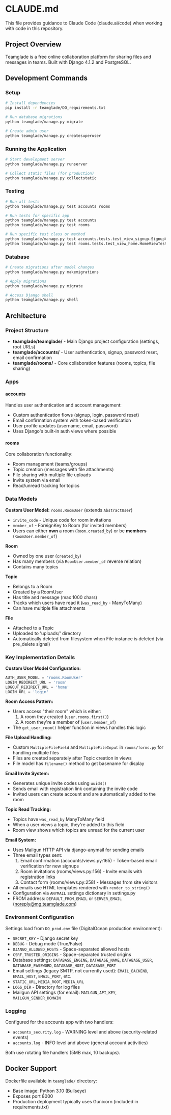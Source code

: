 # CLAUDE.md

This file provides guidance to Claude Code (claude.ai/code) when working with code in this repository.

## Project Overview

Teamglade is a free online collaboration platform for sharing files and messages in teams. Built with Django 4.1.2 and PostgreSQL.

## Development Commands

### Setup
```bash
# Install dependencies
pip install -r teamglade/DO_requirements.txt

# Run database migrations
python teamglade/manage.py migrate

# Create admin user
python teamglade/manage.py createsuperuser
```

### Running the Application
```bash
# Start development server
python teamglade/manage.py runserver

# Collect static files (for production)
python teamglade/manage.py collectstatic
```

### Testing
```bash
# Run all tests
python teamglade/manage.py test accounts rooms

# Run tests for specific app
python teamglade/manage.py test accounts
python teamglade/manage.py test rooms

# Run specific test class or method
python teamglade/manage.py test accounts.tests.test_view_signup.SignupViewTests
python teamglade/manage.py test rooms.tests.test_view_home.HomeViewTests.test_home_view_status_code
```

### Database
```bash
# Create migrations after model changes
python teamglade/manage.py makemigrations

# Apply migrations
python teamglade/manage.py migrate

# Access Django shell
python teamglade/manage.py shell
```

## Architecture

### Project Structure
- **teamglade/teamglade/** - Main Django project configuration (settings, root URLs)
- **teamglade/accounts/** - User authentication, signup, password reset, email confirmation
- **teamglade/rooms/** - Core collaboration features (rooms, topics, file sharing)

### Apps

#### accounts
Handles user authentication and account management:
- Custom authentication flows (signup, login, password reset)
- Email confirmation system with token-based verification
- User profile updates (username, email, password)
- Uses Django's built-in auth views where possible

#### rooms
Core collaboration functionality:
- Room management (teams/groups)
- Topic creation (messages with file attachments)
- File sharing with multiple file uploads
- Invite system via email
- Read/unread tracking for topics

### Data Models

**Custom User Model:** `rooms.RoomUser` (extends `AbstractUser`)
- `invite_code` - Unique code for room invitations
- `member_of` - ForeignKey to Room (for invited members)
- Users can either **own** a room (`Room.created_by`) or be **members** (`RoomUser.member_of`)

**Room**
- Owned by one user (`created_by`)
- Has many members (via `RoomUser.member_of` reverse relation)
- Contains many topics

**Topic**
- Belongs to a Room
- Created by a RoomUser
- Has title and message (max 1000 chars)
- Tracks which users have read it (`was_read_by` - ManyToMany)
- Can have multiple file attachments

**File**
- Attached to a Topic
- Uploaded to 'uploads/' directory
- Automatically deleted from filesystem when File instance is deleted (via pre_delete signal)

### Key Implementation Details

**Custom User Model Configuration:**
```python
AUTH_USER_MODEL = "rooms.RoomUser"
LOGIN_REDIRECT_URL = 'room'
LOGOUT_REDIRECT_URL = 'home'
LOGIN_URL = 'login'
```

**Room Access Pattern:**
- Users access "their room" which is either:
  1. A room they created (`user.rooms.first()`)
  2. A room they're a member of (`user.member_of`)
- The `get_user_room()` helper function in views handles this logic

**File Upload Handling:**
- Custom `MultipleFileField` and `MultipleFileInput` in `rooms/forms.py` for handling multiple files
- Files are created separately after Topic creation in views
- File model has `filename()` method to get basename for display

**Email Invite System:**
- Generates unique invite codes using `uuid4()`
- Sends email with registration link containing the invite code
- Invited users can create account and are automatically added to the room

**Topic Read Tracking:**
- Topics have `was_read_by` ManyToMany field
- When a user views a topic, they're added to this field
- Room view shows which topics are unread for the current user

**Email System:**
- Uses Mailgun HTTP API via django-anymail for sending emails
- Three email types sent:
  1. Email confirmation (accounts/views.py:165) - Token-based email verification for new signups
  2. Room invitations (rooms/views.py:156) - Invite emails with registration links
  3. Contact form (rooms/views.py:258) - Messages from site visitors
- All emails use HTML templates rendered with `render_to_string()`
- Configuration via `ANYMAIL` settings dictionary in settings.py
- FROM address: `DEFAULT_FROM_EMAIL` or `SERVER_EMAIL` (noreply@mg.teamglade.com)

### Environment Configuration

Settings load from `DO_prod.env` file (DigitalOcean production environment):
- `SECRET_KEY` - Django secret key
- `DEBUG` - Debug mode (True/False)
- `DJANGO_ALLOWED_HOSTS` - Space-separated allowed hosts
- `CSRF_TRUSTED_ORIGINS` - Space-separated trusted origins
- Database settings: `DATABASE_ENGINE`, `DATABASE_NAME`, `DATABASE_USER`, `DATABASE_PASSWORD`, `DATABASE_HOST`, `DATABASE_PORT`
- Email settings (legacy SMTP, not currently used): `EMAIL_BACKEND`, `EMAIL_HOST`, `EMAIL_PORT`, etc.
- `STATIC_URL`, `MEDIA_ROOT`, `MEDIA_URL`
- `LOGS_DIR` - Directory for log files
- Mailgun API settings (for email): `MAILGUN_API_KEY`, `MAILGUN_SENDER_DOMAIN`

### Logging

Configured for the accounts app with two handlers:
- `accounts_security.log` - WARNING level and above (security-related events)
- `accounts.log` - INFO level and above (general account activities)

Both use rotating file handlers (5MB max, 10 backups).

## Docker Support

Dockerfile available in `teamglade/` directory:
- Base image: Python 3.10 (Bullseye)
- Exposes port 8000
- Production deployment typically uses Gunicorn (included in requirements.txt)
